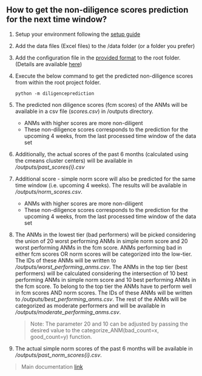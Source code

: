 ## How to get the non-diligence scores prediction for the next time window?

1. Setup your environment following the [setup guide](../setup/README.md)
2. Add the data files (Excel files) to the /data folder (or a folder you prefer)
3. Add the configuration file in the [provided format](../config.yaml) to the root folder.
(Details are available [here](../data/README.md))
4. Execute the below command to get the predicted non-diligence scores from within the root project folder.

    ```commandline
    python -m diligenceprediction
    ```

5. The predicted non diligence scores (fcm scores) of the ANMs will be available in a csv file (_scores.csv_) in /outputs directory.
    - ANMs with higher scores are more non-diligent
    - These non-diligence scores corresponds to the prediction for the upcoming 4 weeks, from the last processed time window of the data set
    
6. Additionally, the actual scores of the past 6 months (calculated using the cmeans cluster centers) will be available in _/outputs/past_scores{i}.csv_

7. Additional score - simple norm score will also be predicted for the same time window (i.e. upcoming 4 weeks). 
   The results will be available in _/outputs/norm_scores.csv_.
    - ANMs with higher scores are more non-diligent
    - These non-diligence scores corresponds to the prediction for the upcoming 4 weeks, from the last processed time window of the data set

8. The ANMs in the lowest tier (bad performers) will be picked considering the union of 20 worst performing ANMs in simple norm score and 20 worst performing ANMs in the fcm score.
   ANMs performing bad in either fcm scores OR norm scores will be categorized into the low-tier.
   The IDs of these ANMs will be written to _/outputs/worst_performing_anms.csv_.
   The ANMs in the top tier (best performers) will be calculated considering the intersection of 10 best performing ANMs in simple norm score and 10 best performing ANMs in the fcm score. 
   To belong to the top tier the ANMs have to perform well in fcm scores AND norm scores.
   The IDs of these ANMs will be written to _/outputs/best_performing_anms.csv_. 
   The rest of the ANMs will be categorized as moderate performers and will be available in _/outputs/moderate_performing_anms.csv_.
   > Note: The parameter 20 and 10 can be adjusted by passing the desired value to the categorize_ANM(bad_count=x, good_count=y) function.
   
9. The actual simple norm scores of the past 6 months will be available in _/outputs/past_norm_scores{i}.csv_.
> Main documentation [link](../docs/README.md)
